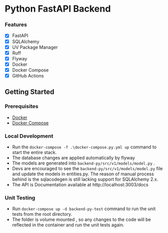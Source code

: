 # Python FastAPI Backend
### Features
- [x] FastAPI
- [x] SQLAlchemy
- [x] UV Package Manager
- [x] Ruff
- [x] Flyway
- [x] Docker
- [x] Docker Compose
- [x] GitHub Actions

## Getting Started

### Prerequisites
- [Docker](https://docs.docker.com/get-docker/)
- [Docker Compose](https://docs.docker.com/compose/install/)

### Local Development
- Run the `docker-compose -f .\docker-compose.py.yml up` command to start the entire stack.
- The database changes are applied automatically by flyway
- The models are generated into `backend-py/src/v1/models/model.py` .
- Devs are encouraged to see the `backend-py/src/v1/models/model.py` file and update the models in entities.py. The reason of manual process behind is the sqlacodegen is still lacking support for  SQLAlchemy 2.x.
- The API is Documentation available at http://localhost:3003/docs

### Unit Testing
- Run `docker-compose up -d backend-py-test` command to run the unit tests from the root directory.
- The folder is volume mounted , so any changes to the code will be reflected in the container and run the unit tests again.

